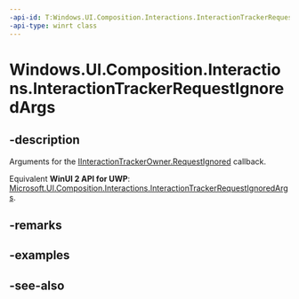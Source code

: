 ```yaml
---
-api-id: T:Windows.UI.Composition.Interactions.InteractionTrackerRequestIgnoredArgs
-api-type: winrt class
---
```


<!-- Class syntax.
public class InteractionTrackerRequestIgnoredArgs : Windows.UI.Composition.Interactions.IInteractionTrackerRequestIgnoredArgs
-->

# Windows.UI.Composition.Interactions.InteractionTrackerRequestIgnoredArgs

## -description
Arguments for the [IInteractionTrackerOwner.RequestIgnored](iinteractiontrackerowner_requestignored_1806693457.md) callback.

Equivalent **WinUI 2 API for UWP**: [Microsoft.UI.Composition.Interactions.InteractionTrackerRequestIgnoredArgs](/windows/winui/api/microsoft.ui.composition.interactions.interactiontrackerrequestignoredargs).

## -remarks

## -examples

## -see-also
